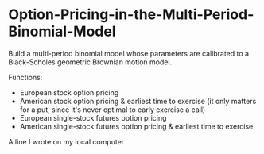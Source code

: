 # Option-Pricing-in-the-Multi-Period-Binomial-Model
Build a multi-period binomial model whose parameters are calibrated to a Black-Scholes geometric Brownian motion model.

Functions:
- European stock option pricing
- American stock option pricing & earliest time to exercise (it only matters for a put, since it's never optimal to early exercise a call)
- European single-stock futures option pricing
- American single-stock futures option pricing & earliest time to exercise

A line I wrote on my local computer
